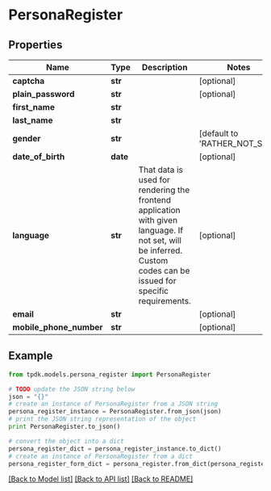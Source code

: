 # PersonaRegister



## Properties
Name | Type | Description | Notes
------------ | ------------- | ------------- | -------------
**captcha** | **str** |  | [optional] 
**plain_password** | **str** |  | [optional] 
**first_name** | **str** |  | 
**last_name** | **str** |  | 
**gender** | **str** |  | [default to 'RATHER_NOT_SAY']
**date_of_birth** | **date** |  | [optional] 
**language** | **str** | That data is used for rendering the frontend application with given language. If not set, will be inferred. Custom codes can be issued for specific requirements. | [optional] 
**email** | **str** |  | [optional] 
**mobile_phone_number** | **str** |  | [optional] 

## Example

```python
from tpdk.models.persona_register import PersonaRegister

# TODO update the JSON string below
json = "{}"
# create an instance of PersonaRegister from a JSON string
persona_register_instance = PersonaRegister.from_json(json)
# print the JSON string representation of the object
print PersonaRegister.to_json()

# convert the object into a dict
persona_register_dict = persona_register_instance.to_dict()
# create an instance of PersonaRegister from a dict
persona_register_form_dict = persona_register.from_dict(persona_register_dict)
```
[[Back to Model list]](../README.md#documentation-for-models) [[Back to API list]](../README.md#documentation-for-api-endpoints) [[Back to README]](../README.md)


